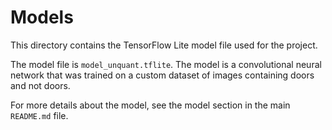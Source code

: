 # Models

This directory contains the TensorFlow Lite model file used for the project.

The model file is `model_unquant.tflite`. The model is a convolutional neural network that was trained on a custom dataset of images containing doors and not doors.

For more details about the model, see the model section in the main `README.md` file.
